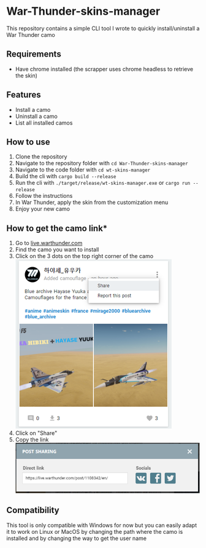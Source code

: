 # War-Thunder-skins-manager
This repository contains a simple CLI tool I wrote to quickly install/uninstall a War Thunder camo 

## Requirements
- Have chrome installed (the scrapper uses chrome headless to retrieve the skin)

## Features
- Install a camo
- Uninstall a camo
- List all installed camos

## How to use
1. Clone the repository
2. Navigate to the repository folder with `cd War-Thunder-skins-manager`
3. Navigate to the code folder with `cd wt-skins-manager`
4. Build the cli with `cargo build --release`
5. Run the cli with `./target/release/wt-skins-manager.exe` or `cargo run --release`
6. Follow the instructions
7. In War Thunder, apply the skin from the customization menu
8. Enjoy your new camo

## How to get the camo link*
1. Go to [live.warthunder.com](https://live.warthunder.com/feed/camouflages/)
2. Find the camo you want to install
3. Click on the 3 dots on the top right corner of the camo
![img.png](img_1.png)  
4. Click on "Share"
5. Copy the link
![img_2.png](img_2.png)

## Compatibility
This tool is only compatible with Windows for now but you can easily adapt it to work on Linux or MacOS by changing the path where the camo is installed and by changing the way to get the user name

